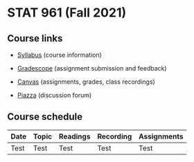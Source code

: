 # STAT 961 (Fall 2021)

## Course links

- [Syllabus](https://github.com/Katsevich-Teaching/stat-961-fall-2021/blob/main/Syllabus.pdf) (course information)

- [Gradescope](https://www.gradescope.com/courses/284562) (assignment submission and feedback)

- [Canvas](https://canvas.upenn.edu/courses/1597407) (assignments, grades, class recordings)

- [Piazza]() (discussion forum)

## Course schedule

Date | Topic | Readings | Recording | Assignments
:---|:---|:---|:---|:---
Test | Test | Test | Test | Test

